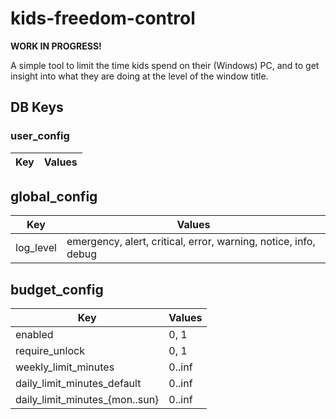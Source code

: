 # kids-freedom-control

**WORK IN PROGRESS!**

A simple tool to limit the time kids spend on their (Windows) PC, and to get
insight into what they are doing at the level of the window title.

## DB Keys

### user_config

| Key | Values |
| --- | ------ |

## global_config

| Key | Values |
| --- | ------ |
| log_level | emergency, alert, critical, error, warning, notice, info, debug |

## budget_config

| Key | Values |
| --- | ------ |
| enabled                        | 0, 1   |
| require_unlock                 | 0, 1   |
| weekly_limit_minutes           | 0..inf |
| daily_limit_minutes_default    | 0..inf |
| daily_limit_minutes_{mon..sun} | 0..inf |

